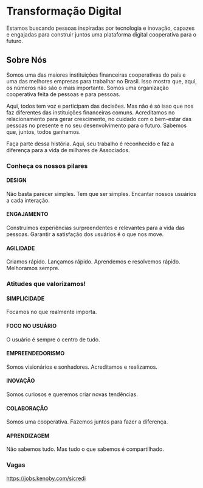 # Transformação Digital

Estamos buscando pessoas inspiradas por tecnologia e inovação, capazes e engajadas para construir juntos uma plataforma digital cooperativa para o futuro.

## Sobre Nós

Somos uma das maiores instituições financeiras cooperativas do país e uma das melhores empresas para trabalhar no Brasil. Isso mostra que, aqui, os números não são o mais importante. Somos uma organização cooperativa feita de pessoas e para pessoas.​

Aqui, todos tem voz e participam das decisões. Mas não é só isso que nos faz diferentes das instituições financeiras comuns. Acreditamos no relacionamento para gerar crescimento, no cuidado com o bem-estar das pessoas no presente e no seu desenvolvimento para o futuro. Sabemos que, juntos, todos ganhamos.

Faça parte dessa história. Aqui, seu trabalho é reconhecido e faz a diferença para a vida de milhares de Associados.

### Conheça os nossos pilares

#### DESIGN

Não basta parecer simples. Tem que ser simples. Encantar nossos usuários a cada interação.

#### ENGAJAMENTO

Construímos experiências surpreendentes e relevantes para a vida das pessoas. Garantir a satisfação dos usuários é o que nos move.

#### AGILIDADE

Criamos rápido. Lançamos rápido. Aprendemos e resolvemos rápido. Melhoramos sempre.

### Atitudes que valorizamos!

#### SIMPLICIDADE

Focamos no que realmente importa.

#### FOCO NO USUÁRIO

O usuário é sempre o centro de tudo.

#### EMPREENDEDORISMO

Somos visionários e sonhadores. 
Acreditamos e realizamos.

#### INOVAÇÃO

Somos curiosos e queremos criar novas tendências.

#### COLABORAÇÃO

Somos uma cooperativa.
Fazemos juntos para fazer a diferença.

#### APRENDIZAGEM

Não sabemos tudo.
Mas tudo o que sabemos é compartilhado.

### Vagas
https://jobs.kenoby.com/sicredi
